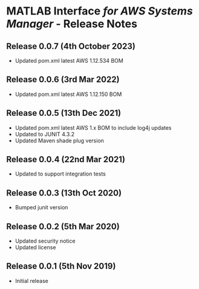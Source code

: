 # MATLAB Interface *for AWS Systems Manager* - Release Notes

## Release 0.0.7 (4th October 2023)
* Updated pom.xml latest AWS 1.12.534 BOM

## Release 0.0.6 (3rd Mar 2022)
* Updated pom.xml latest AWS 1.12.150 BOM

## Release 0.0.5 (13th Dec 2021)

* Updated pom.xml latest AWS 1.x BOM to include log4j updates
* Updated to JUNIT 4.3.2
* Updated Maven shade plug version

## Release 0.0.4 (22nd Mar 2021)

* Updated to support integration tests

## Release 0.0.3 (13th Oct 2020)

* Bumped junit version

## Release 0.0.2 (5th Mar 2020)

* Updated security notice
* Updated license

## Release 0.0.1 (5th Nov 2019)

* Initial release

[//]: #  (Copyright 2019-2023 The MathWorks, Inc.)
